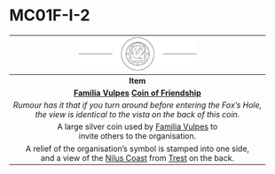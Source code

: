 # MC01F-I-2

| <img src="../images/card-icons/familia-vulpes.png" height="60" /> |
|:---:|
| **Item** |
| **[Familia Vulpes](../organisations/familia-vulpes.md) [Coin of Friendship](../items/coins/coin-of-friendship.md)** |
| *Rumour has it that if you turn around before entering the Fox’s Hole,<br>the view is identical to the vista on the back of this coin.* |
| A large silver coin used by [Familia Vulpes](../organisations/familia-vulpes.md) to<br>invite others to the organisation. |
| A relief of the organisation’s symbol is stamped into one side,<br>and a view of the [Nilus Coast](../civilisations/nilsavnic-alliance/states/nilus-coast.md) from [Trest](../places/towns/trest.md) on the back. |
